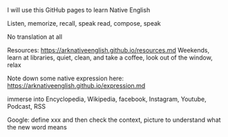 

I will use this GitHub pages to learn Native English

Listen, memorize, recall, speak
read, compose, speak

No translation at all

Resources: <https://arknativeenglish.github.io/resources.md>
    Weekends, learn at libraries,  quiet, clean, and take a coffee, look out of the window, relax

Note down some native expression here: <https://arknativeenglish.github.io/expression.md>

immerse into Encyclopedia, Wikipedia, facebook, Instagram, Youtube, Podcast, RSS

Google: define xxx and then check the context, picture to understand what the new word means
